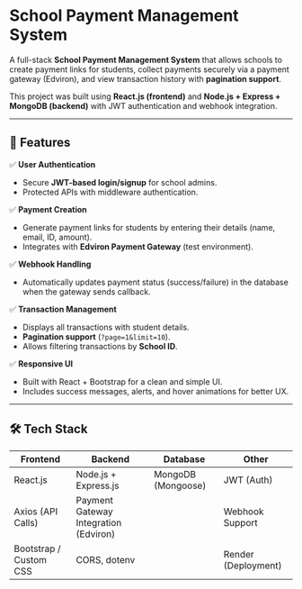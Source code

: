 # School Payment Management System

A full-stack **School Payment Management System** that allows schools to create payment links for students, collect payments securely via a payment gateway (Edviron), and view transaction history with **pagination support**.  

This project was built using **React.js (frontend)** and **Node.js + Express + MongoDB (backend)** with JWT authentication and webhook integration.

---

## 🚀 Features

✅ **User Authentication**
- Secure **JWT-based login/signup** for school admins.  
- Protected APIs with middleware authentication.  

✅ **Payment Creation**
- Generate payment links for students by entering their details (name, email, ID, amount).  
- Integrates with **Edviron Payment Gateway** (test environment).  

✅ **Webhook Handling**
- Automatically updates payment status (success/failure) in the database when the gateway sends callback.  

✅ **Transaction Management**
- Displays all transactions with student details.  
- **Pagination support** (`?page=1&limit=10`).  
- Allows filtering transactions by **School ID**.

✅ **Responsive UI**
- Built with React + Bootstrap for a clean and simple UI.  
- Includes success messages, alerts, and hover animations for better UX.  

---

## 🛠️ Tech Stack

| **Frontend** | **Backend** | **Database** | **Other** |
|-------------|-------------|-------------|-----------|
| React.js | Node.js + Express.js | MongoDB (Mongoose) | JWT (Auth) |
| Axios (API Calls) | Payment Gateway Integration (Edviron) | | Webhook Support |
| Bootstrap / Custom CSS | CORS, dotenv | | Render (Deployment) |

